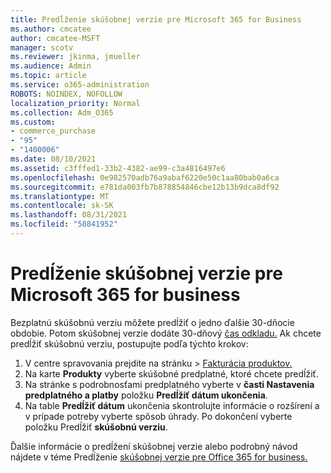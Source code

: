 ```yaml
---
title: Predĺženie skúšobnej verzie pre Microsoft 365 for Business
ms.author: cmcatee
author: cmcatee-MSFT
manager: scotv
ms.reviewer: jkinma, jmueller
ms.audience: Admin
ms.topic: article
ms.service: o365-administration
ROBOTS: NOINDEX, NOFOLLOW
localization_priority: Normal
ms.collection: Adm_O365
ms.custom:
- commerce_purchase
- "95"
- "1400006"
ms.date: 08/10/2021
ms.assetid: c3fffed1-33b2-4382-ae99-c3a4816497e6
ms.openlocfilehash: 0e982570adb76a9abaf6220e50c1aa80bab0a6ca
ms.sourcegitcommit: e781da003fb7b878854846cbe12b13b9dca8df92
ms.translationtype: MT
ms.contentlocale: sk-SK
ms.lasthandoff: 08/31/2021
ms.locfileid: "58841952"
---
```

# <a name="extend-your-trial-for-microsoft-365-for-business"></a>Predĺženie skúšobnej verzie pre Microsoft 365 for business

Bezplatnú skúšobnú verziu môžete predĺžiť o jedno ďalšie 30-dňocie obdobie. Potom skúšobnej verzie dodáte 30-dňový [čas odkladu.](https://docs.microsoft.com/alchemyinsights/grace-period-for-microsoft-365-free-trial) Ak chcete predĺžiť skúšobnú verziu, postupujte podľa týchto krokov:
  
1. V centre spravovania prejdite  na stránku \> [Fakturácia produktov.](https://go.microsoft.com/fwlink/p/?linkid=842054)
2. Na karte **Produkty** vyberte skúšobné predplatné, ktoré chcete predĺžiť.
3. Na stránke s podrobnosťami predplatného vyberte v **časti Nastavenia predplatného a platby** položku **Predĺžiť dátum ukončenia**.
4. Na table **Predĺžiť dátum** ukončenia skontrolujte informácie o rozšírení a v prípade potreby vyberte spôsob úhrady. Po dokončení vyberte položku Predĺžiť **skúšobnú verziu**.

Ďalšie informácie o predĺžení skúšobnej verzie alebo podrobný návod nájdete v téme Predĺženie [skúšobnej verzie pre Office 365 for business.](https://docs.microsoft.com/microsoft-365/commerce/extend-your-trial)
